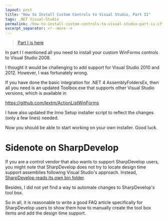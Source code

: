 ```yaml
---
layout: post
title: "How to Install Custom Controls to Visual Studio, Part II"
tags: .NET Visual-Studio
permalink: /how-to-install-custom-controls-to-visual-studio-part-ii-cff4b3227ed3
excerpt_separator: <!--more-->
---
```

> [Part I is here](/how-to-install-custom-controls-to-visual-studio-part-i-39fa7733bb3)

In part I I mentioned all you need to install your custom WinForms controls to Visual Studio 2008.

I thought it would be challenging to add support for Visual Studio 2010 and 2012. However, I was fortunately wrong.
<!--more-->

If you have done the basic integration for .NET 4 AssemblyFoldersEx, then all you need is an updated Toolbox.exe that supports other Visual Studio versions, which is available in

https://github.com/lextm/ActionListWinForms

I have also updated the Inno Setup installer script to reflect the changes (only a few lines) needed.

Now you should be able to start working on your own installer. Good luck.

# Sidenote on SharpDevelop

If you are a control vendor that also wants to support SharpDevelop users, you might note that SharpDevelop does not try to locate design time support assemblies following Visual Studio's approach. Instead, [SharpDevelop reads its own bin folder](https://github.com/lextm/ActionListWinForms/issues/10).

Besides, I did not yet find a way to automate changes to SharpDevelop's tool box.

So in all, it is reasonable to write a good FAQ article specifically for SharpDevelop users to show them how to manually create the tool box items and add the design time support.